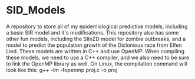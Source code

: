 # SID_Models
A repository to store all of my epidemiological predictive models, including a basic SIR model and it's modifications. This repository also has some other fun models, including the SIInZD model for zombie outbreaks, and a model to predict the population growth of the Diclonious race from Elfen Lied. These models are written in C++ and use OpenMP.
When compiling these models, we need to use a C++ compiler, and we also need to be sure to link the OpenMP library as well. On Linux, the compilation command will look like this:
    g++ -lm -fopenmp proj.c -o proj
